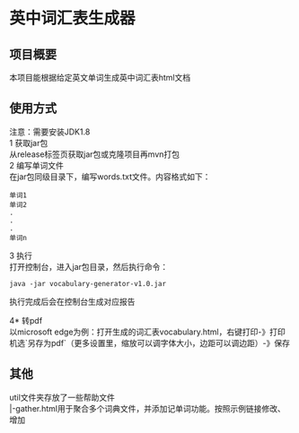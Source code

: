 # 英中词汇表生成器

## 项目概要
本项目能根据给定英文单词生成英中词汇表html文档

## 使用方式
注意：需要安装JDK1.8  
1 获取jar包  
从release标签页获取jar包或克隆项目再mvn打包  
2 编写单词文件  
在jar包同级目录下，编写words.txt文件。内容格式如下：
```text
单词1
单词2
.
.
.
单词n
```
3 执行  
打开控制台，进入jar包目录，然后执行命令：
```shell
java -jar vocabulary-generator-v1.0.jar
```
执行完成后会在控制台生成对应报告  

4* 转pdf  
以microsoft edge为例：打开生成的词汇表vocabulary.html，右键打印-》打印机选\`另存为pdf\`（更多设置里，缩放可以调字体大小，边距可以调边距）-》保存

## 其他
util文件夹存放了一些帮助文件  
|-gather.html用于聚合多个词典文件，并添加记单词功能。按照示例链接修改、增加
